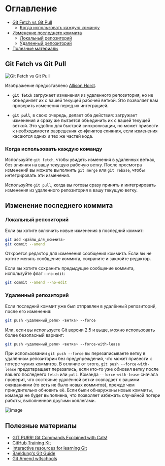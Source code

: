 # Оглавление
- [Git Fetch vs Git Pull](#git-fetch-vs-git-pull)
  - [Когда использовать каждую команду](#когда-использовать-каждую-команду)
- [Изменение последнего коммита](#изменение-последнего-коммита)
  - [Локальный репозиторий](#локальный-репозиторий)
  - [Удаленный репозиторий](#удаленный-репозиторий)
- [Полезные материалы](#полезные-материалы)

## Git Fetch vs Git Pull

![Git Fetch vs Git Pull](https://pbs.twimg.com/media/FLG-tC-UcAEPRNk.jpg "Git Fetch vs Git Pull Illustration")

Изображение предоставлено [Allison Horst](https://x.com/allison_horst/status/1491183918883966976?s=20).

- **`git fetch`** загружает изменения из удаленного репозитория, но не объединяет их с вашей текущей рабочей веткой. Это позволяет вам проверить изменения перед их интеграцией.

- **`git pull`**, в свою очередь, делает оба действия: загружает изменения и сразу же пытается объединить их с вашей текущей веткой. Это удобно для быстрой синхронизации, но может привести к необходимости разрешения конфликтов слияния, если изменения касаются одних и тех же частей кода.

### Когда использовать каждую команду

Используйте `git fetch`, чтобы увидеть изменения в удаленных ветках, без влияния на вашу текущую рабочую ветку. После просмотра изменений вы можете выполнить `git merge` или `git rebase`, чтобы интегрировать эти изменения.

Используйте `git pull`, когда вы готовы сразу принять и интегрировать изменения из удаленного репозитория в вашу текущую ветку.

## Изменение последнего коммита
### Локальный репозиторий
Если вы хотите включить новые изменения в последний коммит:
```bash
git add <файлы_для_коммита>
git commit --amend
```
Откроется редактор для изменения сообщения коммита. Если вы не хотите менять сообщение коммита, сохраните и закройте редактор.

Если вы хотите сохранить предыдущее сообщение коммита, используйте флаг `--no-edit`:
```bash
git commit --amend --no-edit
```

### Удаленный репозиторий
Если последний коммит уже был отправлен в удалённый репозиторий, после его изменения:
```bash
git push <удаленный_репо> <ветка> --force
```
Или, если вы используете Git версии 2.5 и выше, можно использовать более безопасный вариант:
```bash
git push <удаленный_репо> <ветка> --force-with-lease
```
При использовании `git push --force` вы перезаписываете ветку в удалённом репозитории без предупреждений, что может привести к потере чужих коммитов. В отличие от этого, `git push --force-with-lease` предотвращает перезапись, если кто-то уже обновил ветку после вашего последнего `fetch` или `pull`.
Команда `--force-with-lease` сначала проверит, что состояние удалённой ветки совпадает с вашими ожиданиями (то есть не было новых коммитов), прежде чем принудительно обновить её. Если были обнаружены новые коммиты, команда не будет выполнена, что позволяет избежать случайной потери работы, выполненной другими коллегами.

![image](https://github.com/shinkai-tester/first_steps_js/assets/57576102/dfd30526-d774-4b2a-86d5-ae0500f2415e)


## Полезные материалы

- [GIT PURR! Git Commands Explained with Cats!](https://girliemac.com/blog/2017/12/26/git-purr/)
- [GitHub Training Kit](https://training.github.com/)
- [Interactive resources for learning Git](https://www.makeuseof.com/git-learn-interactive-resources/)
- [Baeldung's Git Guide](https://www.baeldung.com/ops/git-guide)
- [Git Amend w3schools](https://www.w3schools.com/git/git_amend.asp?remote=github)

